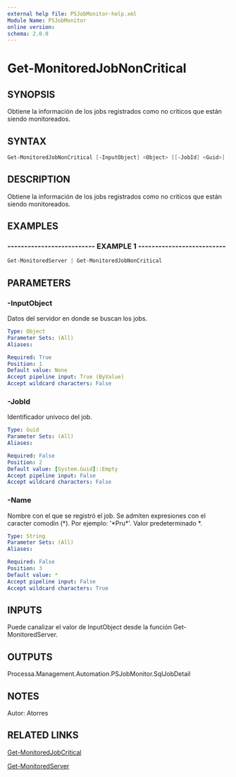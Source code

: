 ```yaml
---
external help file: PSJobMonitor-help.xml
Module Name: PSJobMonitor
online version: 
schema: 2.0.0
---
```


# Get-MonitoredJobNonCritical

## SYNOPSIS
Obtiene la información de los jobs registrados como no criticos que están siendo monitoreados.

## SYNTAX

```powershell
Get-MonitoredJobNonCritical [-InputObject] <Object> [[-JobId] <Guid>] [[-Name] <String>]
```

## DESCRIPTION
Obtiene la información de los jobs registrados como no criticos que están siendo monitoreados.

## EXAMPLES

### -------------------------- EXAMPLE 1 --------------------------
```powershell
Get-MonitoredServer | Get-MonitoredJobNonCritical
```

## PARAMETERS

### -InputObject
Datos del servidor en donde se buscan los jobs.

```yaml
Type: Object
Parameter Sets: (All)
Aliases: 

Required: True
Position: 1
Default value: None
Accept pipeline input: True (ByValue)
Accept wildcard characters: False
```

### -JobId
Identificador univoco del job.

```yaml
Type: Guid
Parameter Sets: (All)
Aliases: 

Required: False
Position: 2
Default value: [System.Guid]::Empty
Accept pipeline input: False
Accept wildcard characters: False
```

### -Name
Nombre con el que se registró el job.
Se admiten expresiones con el caracter comodin (\*).
Por ejemplo: '\*Pru\*'.
Valor predeterminado \*.

```yaml
Type: String
Parameter Sets: (All)
Aliases: 

Required: False
Position: 3
Default value: *
Accept pipeline input: False
Accept wildcard characters: True
```

## INPUTS
Puede canalizar el valor de InputObject desde la función Get-MonitoredServer.

## OUTPUTS
Processa.Management.Automation.PSJobMonitor.SqlJobDetail

## NOTES
Autor: Atorres

## RELATED LINKS

[Get-MonitoredJobCritical](Get-MonitoredJobCritical.md)

[Get-MonitoredServer](https://github.com/RD-Processa/PSJobMonitor/blob/master/Scripting/getting-started/ConfigServers/Get-MonitoredServer.md)


